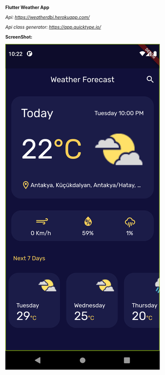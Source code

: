**Flutter Weather App**

*Api: https://weatherdbi.herokuapp.com/*

*Api class generator: https://app.quicktype.io/*

**ScreenShot:**

![ss](https://github.com/Furkannc/Flutter-Weather-Forecast/blob/main/ss.png?raw=true)
